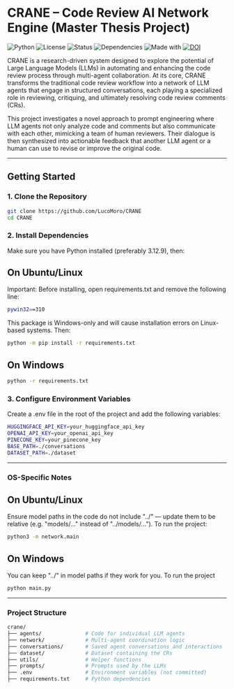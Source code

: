 # CRANE – Code Review AI Network Engine (Master Thesis Project)


![Python](https://img.shields.io/badge/Python-3.12.9-blue?logo=python)
![License](https://img.shields.io/badge/License-MIT-lightgrey)
![Status](https://img.shields.io/badge/status-research--project-yellow)
![Dependencies](https://img.shields.io/badge/dependencies-up%20to%20date-brightgreen)
![Made with](https://img.shields.io/badge/Made%20with-LLMs-red)
[![DOI](https://zenodo.org/badge/885493473.svg)](https://doi.org/10.5281/zenodo.15518674)

CRANE is a research-driven system designed to explore the potential of Large Language Models (LLMs) in automating and enhancing the code review process through multi-agent collaboration. At its core, CRANE transforms the traditional code review workflow into a network of LLM agents that engage in structured conversations, each playing a specialized role in reviewing, critiquing, and ultimately resolving code review comments (CRs).

This project investigates a novel approach to prompt engineering where LLM agents not only analyze code and comments but also communicate with each other, mimicking a team of human reviewers. Their dialogue is then synthesized into actionable feedback that another LLM agent or a human can use to revise or improve the original code.

---

## Getting Started

### 1. Clone the Repository

```bash
git clone https://github.com/LucoMoro/CRANE
cd CRANE
```

### 2. Install Dependencies 
Make sure you have Python installed (preferably 3.12.9), then:

## On Ubuntu/Linux
Important: Before installing, open requirements.txt and remove the following line: 
```bash
pywin32==310
```
This package is Windows-only and will cause installation errors on Linux-based systems. Then:

```bash
python -m pip install -r requirements.txt
```

## On Windows
```bash
python -r requirements.txt
```


### 3. Configure Environment Variables
Create a .env file in the root of the project and add the following variables:
```bash
HUGGINGFACE_API_KEY=your_huggingface_api_key
OPENAI_API_KEY=your_openai_api_key
PINECONE_KEY=your_pinecone_key
BASE_PATH=./conversations
DATASET_PATH=./dataset
```

---
### OS-Specific Notes

## On Ubuntu/Linux
Ensure model paths in the code do not include "../" — update them to be relative (e.g. "models/..." instead of "../models/..."). To run the project:
```bash
python3 -m network.main
```

## On Windows
You can keep "../" in model paths if they work for you. To run the project
```bash
python main.py
```

---

### Project Structure 

```bash
crane/
├── agents/              # Code for individual LLM agents
├── network/             # Multi-agent coordination logic
├── conversations/       # Saved agent conversations and interactions
├── dataset/             # Dataset containing the CRs
├── utils/               # Helper functions
├── prompts/             # Prompts used by the LLMs
├── .env                 # Environment variables (not committed)
├── requirements.txt     # Python dependencies
```
